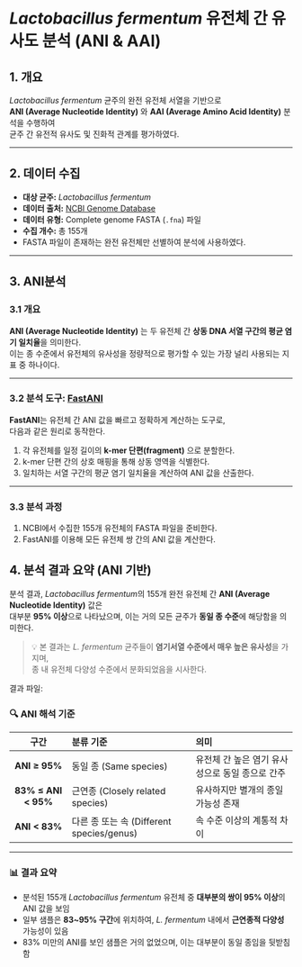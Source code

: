 # *Lactobacillus fermentum* 유전체 간 유사도 분석 (ANI & AAI)

## 1. 개요
*Lactobacillus fermentum* 균주의 완전 유전체 서열을 기반으로  
**ANI (Average Nucleotide Identity)** 와 **AAI (Average Amino Acid Identity)** 분석을 수행하여  
균주 간 유전적 유사도 및 진화적 관계를 평가하였다.

---

## 2. 데이터 수집

- **대상 균주:** *Lactobacillus fermentum*  
- **데이터 출처:** [NCBI Genome Database](https://www.ncbi.nlm.nih.gov/genome/)  
- **데이터 유형:** Complete genome FASTA (`.fna`) 파일  
- **수집 개수:** 총 155개  
- FASTA 파일이 존재하는 완전 유전체만 선별하여 분석에 사용하였다.

---

## 3. ANI분석

### 3.1 개요  
**ANI (Average Nucleotide Identity)** 는 두 유전체 간 **상동 DNA 서열 구간의 평균 염기 일치율**을 의미한다.  
이는 종 수준에서 유전체의 유사성을 정량적으로 평가할 수 있는 가장 널리 사용되는 지표 중 하나이다.

---

### 3.2 분석 도구: [FastANI](https://github.com/ParBLiSS/FastANI)
**FastANI**는 유전체 간 ANI 값을 빠르고 정확하게 계산하는 도구로,  
다음과 같은 원리로 동작한다.

1. 각 유전체를 일정 길이의 **k-mer 단편(fragment)** 으로 분할한다.  
2. k-mer 단편 간의 상호 매핑을 통해 상동 영역을 식별한다.  
3. 일치하는 서열 구간의 평균 염기 일치율을 계산하여 ANI 값을 산출한다.  

---

### 3.3 분석 과정

1. NCBI에서 수집한 155개 유전체의 FASTA 파일을 준비한다.  
2. FastANI를 이용해 모든 유전체 쌍 간의 ANI 값을 계산한다.  


## 4. 분석 결과 요약 (ANI 기반)

분석 결과, *Lactobacillus fermentum*의 155개 완전 유전체 간 **ANI (Average Nucleotide Identity)** 값은  
대부분 **95% 이상**으로 나타났으며, 이는 거의 모든 균주가 **동일 종 수준**에 해당함을 의미한다.  

> 💡 본 결과는 *L. fermentum* 균주들이 **염기서열 수준에서 매우 높은 유사성**을 가지며,  
> 종 내 유전체 다양성 수준에서 분화되었음을 시사한다.

결과 파일: 

### 🔍 ANI 해석 기준

| 구간 | 분류 기준 | 의미 |
|:-----:|:-----------|:------|
| **ANI ≥ 95%** | 동일 종 (Same species) | 유전체 간 높은 염기 유사성으로 동일 종으로 간주 |
| **83% ≤ ANI < 95%** | 근연종 (Closely related species) | 유사하지만 별개의 종일 가능성 존재 |
| **ANI < 83%** | 다른 종 또는 속 (Different species/genus) | 속 수준 이상의 계통적 차이 |

---

### 📊 결과 요약 
- 분석된 155개 *Lactobacillus fermentum* 유전체 중 **대부분의 쌍이 95% 이상**의 ANI 값을 보임  
- 일부 샘플은 **83~95% 구간**에 위치하여, *L. fermentum* 내에서 **근연종적 다양성** 가능성이 있음  
- 83% 미만의 ANI를 보인 샘플은 거의 없었으며, 이는 대부분이 동일 종임을 뒷받침함  






